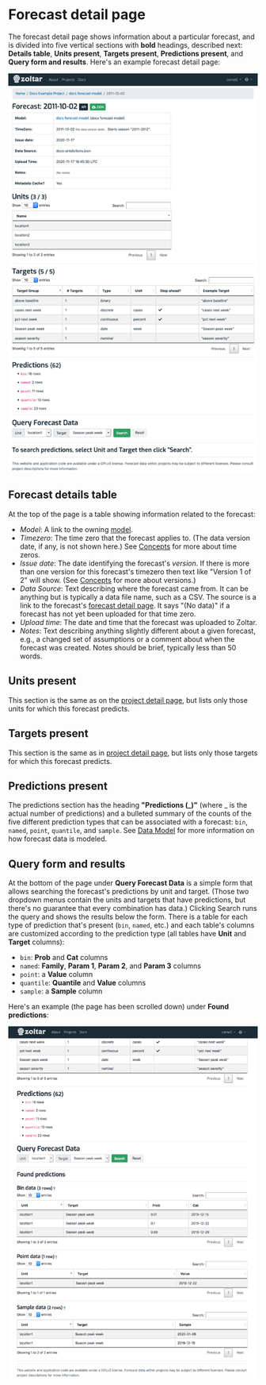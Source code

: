 # Forecast detail page

The forecast detail page shows information about a particular forecast, and is divided into five vertical sections with **bold** headings, described next: **Details table**, **Units present**, **Targets present**, **Predictions present**, and **Query form and results**. Here's an example forecast detail page: 

![Forecast detail page](img/forecast-detail-page.png "Forecast detail page")


## Forecast details table

At the top of the page is a table showing information related to the forecast:

- _Model_: A link to the owning [model](ModelDetailPage.md).
- _Timezero_: The time zero that the forecast applies to. (The data version date, if any, is not shown here.) See [Concepts](Concepts.md) for more about time zeros.
- _Issue date_: The date identifying the forecast's _version_. If there is more than one version for this forecast's timezero then text like "Version 1 of 2" will show. (See [Concepts](Concepts.md) for more about versions.)
- _Data Source_: Text describing where the forecast came from. It can be anything but is typically a data file name, such as a CSV. The source is a link to the forecast's [forecast detail page](ForecastDetailPage.md). It says "(No data)" if a forecast has not yet been uploaded for that time zero. 
- _Upload time_: The date and time that the forecast was uploaded to Zoltar.
- _Notes_: Text describing anything slightly different about a given forecast, e.g., a changed set of assumptions or a comment about when the forecast was created. Notes should be brief, typically less than 50 words.


## Units present

This section is the same as on the [project detail page](ProjectDetailPage.md), but lists only those units for which this forecast predicts.


## Targets present

This section is the same as in [project detail page](ProjectDetailPage.md), but lists only those targets for which this forecast predicts.


## Predictions present

The predictions section has the heading **"Predictions (_)"** (where _ is the actual number of predictions) and a bulleted summary of the counts of the five different prediction types that can be associated with a forecast: `bin`, `named`, `point`, `quantile`, and `sample`. See [Data Model](DataModel.md) for more information on how forecast data is modeled.


## Query form and results

At the bottom of the page under **Query Forecast Data** is a simple form that allows searching the forecast's predictions by unit and target. (Those two dropdown menus contain the units and targets that have predictions, but there's no guarantee that every combination has data.) Clicking Search runs the query and shows the results below the form. There is a table for each type of prediction that's present (`bin`, `named`, etc.) and each table's columns are customized according to the prediction type (all tables have **Unit** and **Target** columns):

- `bin`: **Prob** and **Cat** columns
- `named`: **Family**, **Param 1**, **Param 2**, and **Param 3** columns
- `point`: a **Value** column
- `quantile`: **Quantile** and **Value** columns
- `sample`: a **Sample** column


Here's an example (the page has been scrolled down) under **Found predictions**:

![Forecast detail page with query results](img/forecast-detail-page-query.png "Forecast detail page with query results")
